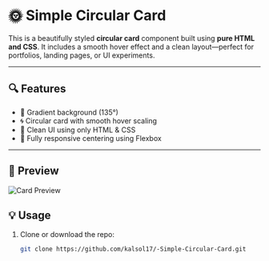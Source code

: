 # 🌞 Simple Circular Card

This is a beautifully styled **circular card** component built using **pure HTML and CSS**. It includes a smooth hover effect and a clean layout—perfect for portfolios, landing pages, or UI experiments.

---

## 🔍 Features

- 🎨 Gradient background (135°)
- 🌀 Circular card with smooth hover scaling
- 🌟 Clean UI using only HTML & CSS
- 📱 Fully responsive centering using Flexbox

---
## 📸 Preview
![Card Preview](circular.png)

## 💡 Usage

1. Clone or download the repo:

   ```bash
   git clone https://github.com/kalsol17/-Simple-Circular-Card.git
